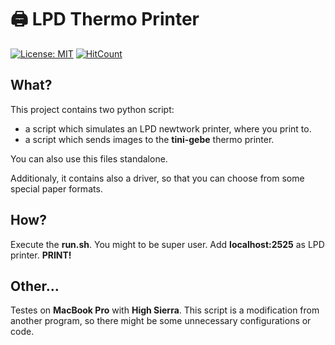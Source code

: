 # 🖨 LPD Thermo Printer
[![License: MIT](https://img.shields.io/badge/License-MIT-yellow.svg)](https://opensource.org/licenses/MIT)
[![HitCount](http://hits.dwyl.io/lyniat/lpd-thermo-printer.svg)](http://hits.dwyl.io/lyniat/lpd-thermo-printer)

## What?
This project contains two python script:
- a script which simulates an LPD newtwork printer, where you print to.
- a script which sends images to the __tini-gebe__ thermo printer.

You can also use this files standalone.

Additionaly, it contains also a driver, so that you can choose from some special paper formats.

## How?
Execute the __run.sh__.
You might to be super user.
Add __localhost:2525__ as LPD printer.
__PRINT!__

## Other...
Testes on __MacBook Pro__ with __High Sierra__.
This script is a modification from another program, so there might be some unnecessary configurations or code.

